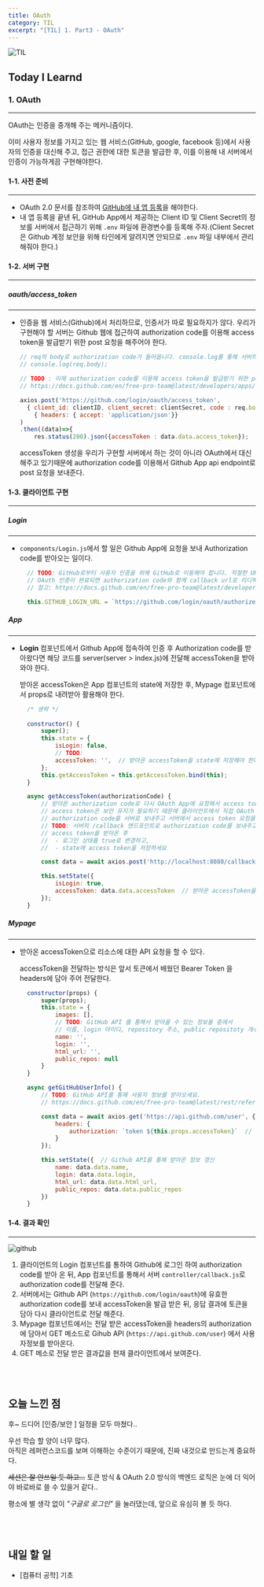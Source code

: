 ```yaml
---
title: OAuth
category: TIL
excerpt: "[TIL] 1. Part3 - OAuth"
---
```


![TIL](https://user-images.githubusercontent.com/83164003/127775612-7464075f-89e7-478e-82ee-dc1c2710a125.jpeg)
## Today I Learnd
### 1. OAuth
---
OAuth는 인증을 중개해 주는 메커니즘이다. 

이미 사용자 정보를 가지고 있는 웹 서비스(GitHub, google, facebook 등)에서 사용자의 인증을 대신해 주고, 접근 권한에 대한 토큰을 발급한 후, 이를 이용해 내 서버에서 인증이 가능하게끔 구현해야한다.

#### 1-1. 사전 준비
---
- OAuth 2.0 문서를 참조하여 <a href="https://www.oauth.com/oauth2-servers/accessing-data/create-an-application/">GitHub에 내 앱 등록</a>을 해야한다.
- 내 앱 등록을 끝낸 뒤, GitHub App에서 제공하는 Client ID 및 Client Secret의 정보를 서버에서 접근하기 위해 `.env` 파일에 환경변수를 등록해 주자.(Client Secret은 Github 계정 보안을 위해 타인에게 알려지면 안되므로 `.env` 파일 내부에서 관리해줘야 한다.)


#### 1-2. 서버 구현
---
##### oauth/access_token
---
- 인증을 웹 서비스(Github)에서 처리하므로, 인증서가 따로 필요하지가 않다. 우리가 구현해야 할 서버는 Github 웹에 접근하여 authorization code를 이용해 access token을 발급받기 위한 post 요청을 해주어야 한다.
	
	```js
	// req의 body로 authorization code가 들어옵니다. console.log를 통해 서버의 터미널창에서 확인해보세요!
	// console.log(req.body);

	// TODO : 이제 authorization code를 이용해 access token을 발급받기 위한 post 요청을 보냅니다. 다음 링크를 참고하세요.
	// https://docs.github.com/en/free-pro-team@latest/developers/apps/identifying-and-authorizing-users-for-github-apps#2-users-are-redirected-back-to-your-site-by-github

	axios.post('https://github.com/login/oauth/access_token', 
	  { client_id: clientID, client_secret: clientSecret, code : req.body.authorizationCode }, 
		{ headers: { accept: 'application/json'}}
  )
	.then((data)=>{
		res.status(200).json({accessToken : data.data.access_token});
  ```

  accessToken 생성을 우리가 구현할 서버에서 하는 것이 아니라 OAuth에서 대신 해주고 있기때문에 authorization code를 이용해서 Github App api endpoint로 post 요청을 보내준다.

#### 1-3. 클라이언트 구현
---
##### Login
---
- `components/Login.js`에서 할 일은 Github App에 요청을 보내 Authorization code를 받아오는 일이다.

  ```js
	// TODO: GitHub로부터 사용자 인증을 위해 GitHub로 이동해야 합니다. 적절한 URL을 입력하세요.
	// OAuth 인증이 완료되면 authorization code와 함께 callback url로 리디렉션 합니다.
	// 참고: https://docs.github.com/en/free-pro-team@latest/developers/apps/identifying-and-authorizing-users-for-github-apps

	this.GITHUB_LOGIN_URL = `https://github.com/login/oauth/authorize?client_id=${client가 들어간다.}`
	```

##### App
---
- **Login** 컴포넌트에서 Github App에 접속하여 인증 후 Authorization code를 받아왔다면 해당 코드를 server(server > index.js)에 전달해 accessToken을 받아와야 한다.

  받아온 accessToken은 App 컴포넌트의 state에 저장한 후, Mypage 컴포넌트에서 props로 내려받아 활용해야 한다.

  ```js
	/* 생략 */
	
	constructor() {
		super();
		this.state = {
			isLogin: false,
			// TODO:
			accessToken: '',  // 받아온 accessToken을 state에 저장해야 한다.
		};
		this.getAccessToken = this.getAccessToken.bind(this);
	}

	async getAccessToken(authorizationCode) {
		// 받아온 authorization code로 다시 OAuth App에 요청해서 access token을 받을 수 있습니다.
		// access token은 보안 유지가 필요하기 때문에 클라이언트에서 직접 OAuth App에 요청을 하는 방법은 보안에 취약할 수 있습니다.
		// authorization code를 서버로 보내주고 서버에서 access token 요청을 하는 것이 적절합니다.
		// TODO: 서버의 /callback 엔드포인트로 authorization code를 보내주고 access token을 받아옵니다.
		// access token을 받아온 후
		//  - 로그인 상태를 true로 변경하고,
		//  - state에 access token을 저장하세요

		const data = await axios.post('http://localhost:8080/callback', { authorizationCode: authorizationCode });  // 클라이언트 -> 서버로 authorization code를 보내준 뒤 서버에서 Github App으로 요청을 한다.

		this.setState({
			isLogin: true,
			accessToken: data.data.accessToken  // 받아온 accessToken을 App 컴포넌트의 state에 저장한다.
		});
	}
	```

##### Mypage
---
- 받아온 accessToken으로 리소스에 대한 API 요청을 할 수 있다.

  accessToken을 전달하는 방식은 앞서 토큰에서 배웠던 Bearer Token 을 headers에 담아 주어 전달한다.

  ```js
	constructor(props) {
		super(props);
		this.state = {
			images: [],
			// TODO: GitHub API 를 통해서 받아올 수 있는 정보들 중에서
			// 이름, login 아이디, repository 주소, public repositoty 개수를 포함한 다양한 정보들을 담아주세요.
			name: '',
			login: '',
			html_url: '',
			public_repos: null
		}
	}

	async getGitHubUserInfo() {
		// TODO: GitHub API를 통해 사용자 정보를 받아오세요.
		// https://docs.github.com/en/free-pro-team@latest/rest/reference/users#get-the-authenticated-user

		const data = await axios.get('https://api.github.com/user', {
			headers: {
				authorization: `token ${this.props.accessToken}`  // token이 필요한 API 요청 시 header authorization token 담아서 보내기
			}
		});

		this.setState({  // Github API를 통해 받아온 정보 갱신
			name: data.data.name,
			login: data.data.login,
			html_url: data.data.html_url,
			public_repos: data.data.public_repos
		})
	}
	```

#### 1-4. 결과 확인
---
![github](https://user-images.githubusercontent.com/83164003/143469590-68559aac-415b-47e6-b1dc-01e4fef06b4d.gif)

1. 클라이언트의 Login 컴포넌트를 통하여 Github에 로그인 하여 authorization code를 받아 온 뒤, App 컴포넌트를 통해서 서버 `controller/callback.js`로 authorization code를 전달해 준다.
2. 서버에서는 Github API (`https://github.com/login/oauth`)에 유효한 authorization code를 보내 accessToken을 발급 받은 뒤, 응답 결과에 토큰을 담아 다시 클라이언트로 전달 해준다.
3. Mypage 컴포넌트에서는 전달 받은 accessToken을 headers의 authorization에 담아서 GET 메소드로 Gihub API (`https://api.github.com/user`) 에서 사용자정보를 받아온다.
4. GET 메소로 전달 받은 결과값을 현재 클라이언트에서 보여준다.

<br>
<br>

## 오늘 느낀 점
후~ 드디어 [인증/보안 ] 일정을 모두 마쳤다..

우선 학습 할 양이 너무 많다.<br>
아직은 레퍼런스코드를 보며 이해하는 수준이기 때문에, 진짜 내것으로 만드는게 중요하다.

~~세션은 잘 안쓰일 듯 하고...~~ 토큰 방식 & OAuth 2.0 방식의 백엔드 로직은 눈에 더 익어야 바로바로 쓸 수 있을거 같다..

평소에 별 생각 없이 *"구글로 로그인"* 을 눌러댔는데, 앞으로 유심히 볼 듯 하다.

<br>
<br>

## 내일 할 일
- [컴퓨터 공학] 기초
